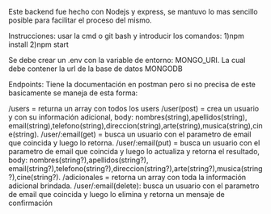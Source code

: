 Este backend fue hecho con Nodejs y express, se mantuvo lo mas sencillo posible para facilitar el proceso del mismo.

Instrucciones:
usar la cmd o git bash y introducir los comandos:
1)npm install
2)npm start

Se debe crear un .env con la variable de entorno: MONGO_URI. La cual debe contener la url de la base de datos MONGODB

Endpoints: Tiene la documentación en postman pero si no precisa de este basicamente se maneja de esta forma:

/users = returna un array con todos los users
/user(post) = crea un usuario y con su información adicional, body: nombres(string),apellidos(string), email(string),telefono(string),direccion(string),arte(string),musica(string),cine(string).
/user/:email(get) = busca un usuario con el parametro de email que coincida y luego lo retorna.
/user/:email(put) = busca un usuario con el parametro de email que coincida y luego lo actualiza y retorna el resultado, body: nombres(string?),apellidos(string?), email(string?),telefono(string?),direccion(string?),arte(string?),musica(string?),cine(string?).
/adicionales = retorna un array con toda la información adicional brindada.
/user/:email(delete): busca un usuario con el parametro de email que coincida y luego lo elimina y retorna un mensaje de confirmación
